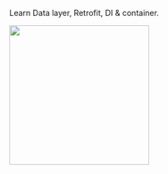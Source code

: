 Learn Data layer, Retrofit, DI & container.

<img src="https://github.com/user-attachments/assets/9a22fe7a-8493-4316-a653-8f6bebfdc6c5" width="250">

